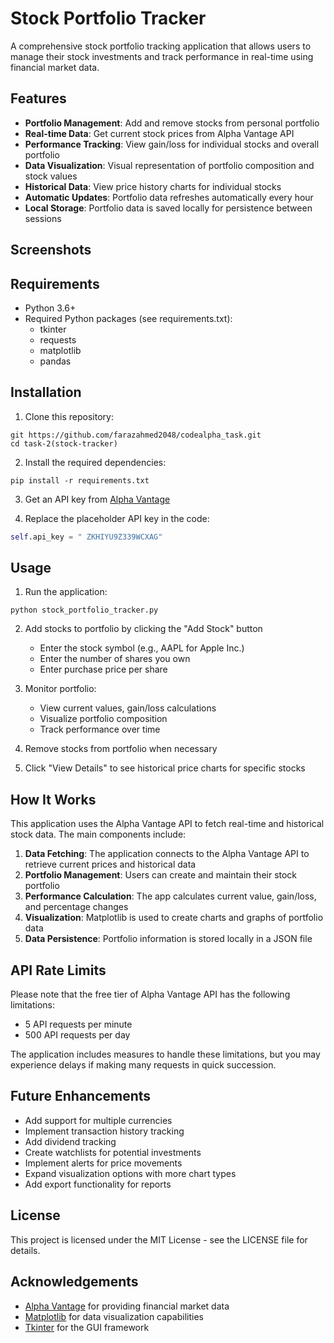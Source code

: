 # Stock Portfolio Tracker

A comprehensive stock portfolio tracking application that allows users to manage their stock investments and track performance in real-time using financial market data.

## Features

- **Portfolio Management**: Add and remove stocks from personal portfolio
- **Real-time Data**: Get current stock prices from Alpha Vantage API
- **Performance Tracking**: View gain/loss for individual stocks and overall portfolio
- **Data Visualization**: Visual representation of portfolio composition and stock values
- **Historical Data**: View price history charts for individual stocks
- **Automatic Updates**: Portfolio data refreshes automatically every hour
- **Local Storage**: Portfolio data is saved locally for persistence between sessions

## Screenshots



## Requirements

- Python 3.6+
- Required Python packages (see requirements.txt):
  - tkinter
  - requests
  - matplotlib
  - pandas

## Installation

1. Clone this repository:
```
git https://github.com/farazahmed2048/codealpha_task.git
cd task-2(stock-tracker)
```

2. Install the required dependencies:
```
pip install -r requirements.txt
```

3. Get an API key from [Alpha Vantage](https://www.alphavantage.co/support/#api-key)

4. Replace the placeholder API key in the code:
```python
self.api_key = " ZKHIYU9Z339WCXAG"
```

## Usage

1. Run the application:
```
python stock_portfolio_tracker.py
```

2. Add stocks to portfolio by clicking the "Add Stock" button
   - Enter the stock symbol (e.g., AAPL for Apple Inc.)
   - Enter the number of shares you own
   - Enter purchase price per share

3. Monitor portfolio:
   - View current values, gain/loss calculations
   - Visualize portfolio composition
   - Track performance over time

4. Remove stocks from portfolio when necessary

5. Click "View Details" to see historical price charts for specific stocks

## How It Works

This application uses the Alpha Vantage API to fetch real-time and historical stock data. The main components include:

1. **Data Fetching**: The application connects to the Alpha Vantage API to retrieve current prices and historical data
2. **Portfolio Management**: Users can create and maintain their stock portfolio
3. **Performance Calculation**: The app calculates current value, gain/loss, and percentage changes
4. **Visualization**: Matplotlib is used to create charts and graphs of portfolio data
5. **Data Persistence**: Portfolio information is stored locally in a JSON file

## API Rate Limits

Please note that the free tier of Alpha Vantage API has the following limitations:
- 5 API requests per minute
- 500 API requests per day

The application includes measures to handle these limitations, but you may experience delays if making many requests in quick succession.

## Future Enhancements

- Add support for multiple currencies
- Implement transaction history tracking
- Add dividend tracking
- Create watchlists for potential investments
- Implement alerts for price movements
- Expand visualization options with more chart types
- Add export functionality for reports

## License

This project is licensed under the MIT License - see the LICENSE file for details.

## Acknowledgements

- [Alpha Vantage](https://www.alphavantage.co/) for providing financial market data
- [Matplotlib](https://matplotlib.org/) for data visualization capabilities
- [Tkinter](https://docs.python.org/3/library/tkinter.html) for the GUI framework
